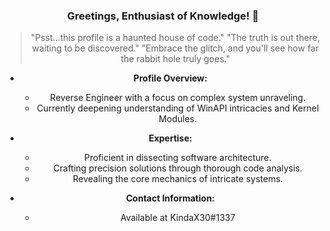 <div align="center">
  
  ### Greetings, Enthusiast of Knowledge! 👋
  
  > "Psst...this profile is a haunted house of code."
  > "The truth is out there, waiting to be discovered."
  > "Embrace the glitch, and you'll see how far the rabbit hole truly goes."
  
  - **Profile Overview:**
    - Reverse Engineer with a focus on complex system unraveling.
    - Currently deepening understanding of WinAPI intricacies and Kernel Modules.
  
  - **Expertise:**
    - Proficient in dissecting software architecture.
    - Crafting precision solutions through thorough code analysis.
    - Revealing the core mechanics of intricate systems.
  
  - **Contact Information:**
    - Available at KindaX30#1337
  
  <!---
  Xeo-V/Xeo-V is a ✨ special ✨ repository because its `README.md` (this file) appears on your GitHub profile.
  You can click the Preview link to take a look at your changes.
  --->
  
</div>

